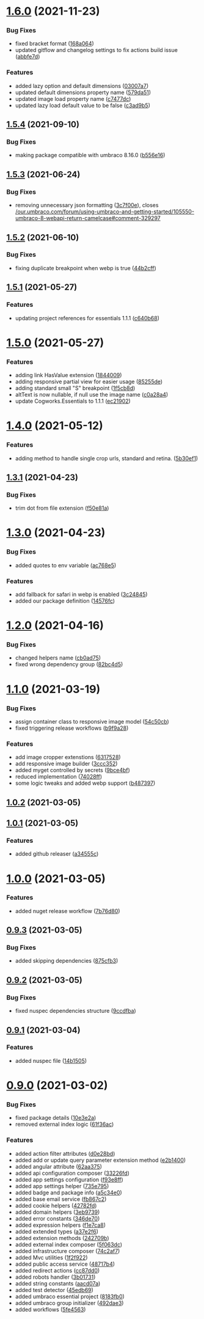 # [1.6.0](https://github.com/thecogworks/Cogworks.Umbraco.Essentials/compare/1.5.4...1.6.0) (2021-11-23)


### Bug Fixes

* fixed bracket format ([168a064](https://github.com/thecogworks/Cogworks.Umbraco.Essentials/commit/168a064a092de44900bbc276a6276dffa6913ed4))
* updated gitflow and changelog settings to fix actions build issue ([abbfe7d](https://github.com/thecogworks/Cogworks.Umbraco.Essentials/commit/abbfe7d4606a277473b7f947fbdadb7f7b8be40f))


### Features

* added lazy option and default dimensions ([03007a7](https://github.com/thecogworks/Cogworks.Umbraco.Essentials/commit/03007a785768a285f2d28f6b4082f051eb5d63aa))
* updated default dimensions property name ([579da51](https://github.com/thecogworks/Cogworks.Umbraco.Essentials/commit/579da511d134aa6e0d42f49fe4c76bcf06da31a3))
* updated image load property name ([c7477dc](https://github.com/thecogworks/Cogworks.Umbraco.Essentials/commit/c7477dcc99a5f8271e2868cd672e027889a5da5f))
* updated lazy load default value to be false ([c3ad9b5](https://github.com/thecogworks/Cogworks.Umbraco.Essentials/commit/c3ad9b5c5b94b9f0aa4eae08b63fd2d11dd5216d))



## [1.5.4](https://github.com/thecogworks/Cogworks.Umbraco.Essentials/compare/1.5.3...1.5.4) (2021-09-10)


### Bug Fixes

* making package compatible with umbraco 8.16.0 ([b556e16](https://github.com/thecogworks/Cogworks.Umbraco.Essentials/commit/b556e16e85313ac4688e0f88a9093b5dce461b66))



## [1.5.3](https://github.com/thecogworks/Cogworks.Umbraco.Essentials/compare/1.5.2...1.5.3) (2021-06-24)


### Bug Fixes

* removing unnecessary json formatting  ([3c7f00e](https://github.com/thecogworks/Cogworks.Umbraco.Essentials/commit/3c7f00eeb57417a238594916473ef9bfe4af7bcd)), closes [/our.umbraco.com/forum/using-umbraco-and-getting-started/105550-umbraco-8-webapi-return-camelcase#comment-329297](https://github.com//our.umbraco.com/forum/using-umbraco-and-getting-started/105550-umbraco-8-webapi-return-camelcase/issues/comment-329297)



## [1.5.2](https://github.com/thecogworks/Cogworks.Umbraco.Essentials/compare/1.5.1...1.5.2) (2021-06-10)


### Bug Fixes

*  fixing duplicate breakpoint when webp is true ([44b2cff](https://github.com/thecogworks/Cogworks.Umbraco.Essentials/commit/44b2cff680355b37888171e86796383c90c0f266))



## [1.5.1](https://github.com/thecogworks/Cogworks.Umbraco.Essentials/compare/1.5.0...1.5.1) (2021-05-27)


### Features

* updating project references for essentials 1.1.1 ([c640b68](https://github.com/thecogworks/Cogworks.Umbraco.Essentials/commit/c640b6891780efda820472c57680e6c82b838522))



# [1.5.0](https://github.com/thecogworks/Cogworks.Umbraco.Essentials/compare/1.4.0...1.5.0) (2021-05-27)


### Features

* adding link HasValue extension ([1844009](https://github.com/thecogworks/Cogworks.Umbraco.Essentials/commit/184400903c47ec6a3b995e84eb955517ea33d7b6))
* adding responsive partial view for easier usage ([85255de](https://github.com/thecogworks/Cogworks.Umbraco.Essentials/commit/85255decc4a70a9c2714acf475fc2b38895b27dd))
* adding standard small "S" breakpoint ([1f5cb8d](https://github.com/thecogworks/Cogworks.Umbraco.Essentials/commit/1f5cb8da550617de42ac3da9fdd53d8759e891fa))
* altText is now nullable, if null use the image name ([c0a28a4](https://github.com/thecogworks/Cogworks.Umbraco.Essentials/commit/c0a28a4316e469cb0f8f3dc7956899a6df4f3c62))
* update Cogworks.Essentials to 1.1.1 ([ec21902](https://github.com/thecogworks/Cogworks.Umbraco.Essentials/commit/ec21902f5a71624e5547466aac6140b2d5fd3527))



# [1.4.0](https://github.com/thecogworks/Cogworks.Umbraco.Essentials/compare/1.3.1...1.4.0) (2021-05-12)


### Features

* adding method to handle single crop urls, standard and retina. ([5b30ef1](https://github.com/thecogworks/Cogworks.Umbraco.Essentials/commit/5b30ef1ab92d43403ae569cc77903f9f55e59a8d))



## [1.3.1](https://github.com/thecogworks/Cogworks.Umbraco.Essentials/compare/1.3.0...1.3.1) (2021-04-23)


### Bug Fixes

* trim dot from file extension ([f50e81a](https://github.com/thecogworks/Cogworks.Umbraco.Essentials/commit/f50e81a8c093f9abfe87f6602f8cd20dd7b279cd))



# [1.3.0](https://github.com/thecogworks/Cogworks.Umbraco.Essentials/compare/1.2.0...1.3.0) (2021-04-23)


### Bug Fixes

* added quotes to env variable ([ac768e5](https://github.com/thecogworks/Cogworks.Umbraco.Essentials/commit/ac768e55511d8afa54c23c2f6490750cba20210f))


### Features

* add fallback for safari in webp is enabled ([3c24845](https://github.com/thecogworks/Cogworks.Umbraco.Essentials/commit/3c2484581b192e5d7a53abdfe441a6e3a6ee9d32))
* added our package definition ([14576fc](https://github.com/thecogworks/Cogworks.Umbraco.Essentials/commit/14576fc5e4c54f7c5d1083ab4e37789d263a38c0))



# [1.2.0](https://github.com/thecogworks/Cogworks.Umbraco.Essentials/compare/1.1.0...1.2.0) (2021-04-16)


### Bug Fixes

* changed helpers name ([cb0ad75](https://github.com/thecogworks/Cogworks.Umbraco.Essentials/commit/cb0ad75f4fc9a9485e743459300801e6d0aec69a))
* fixed wrong dependency group ([82bc4d5](https://github.com/thecogworks/Cogworks.Umbraco.Essentials/commit/82bc4d5f4ef325ab89b18cbdfc76d4e29c886235))



# [1.1.0](https://github.com/thecogworks/Cogworks.Umbraco.Essentials/compare/1.0.2...1.1.0) (2021-03-19)


### Bug Fixes

* assign container class to responsive image model ([54c50cb](https://github.com/thecogworks/Cogworks.Umbraco.Essentials/commit/54c50cb84e07df950f9e13c64f56012623ae5289))
* fixed triggering release workflows ([b9f9a28](https://github.com/thecogworks/Cogworks.Umbraco.Essentials/commit/b9f9a289dd7d9add0c7f17b18ec47b2190e56649))


### Features

* add image cropper extenstions ([6317528](https://github.com/thecogworks/Cogworks.Umbraco.Essentials/commit/631752889a6b9bf4bd4b328cf7fa59d3c6290496))
* add responsive image builder ([3ccc352](https://github.com/thecogworks/Cogworks.Umbraco.Essentials/commit/3ccc35214a73faf83a2c837812516a04a84a65ca))
* added myget controlled by secrets ([9bce4bf](https://github.com/thecogworks/Cogworks.Umbraco.Essentials/commit/9bce4bf17674d9de09f185aea8d92a5745f295e0))
* reduced implementation ([74028ff](https://github.com/thecogworks/Cogworks.Umbraco.Essentials/commit/74028ff9a945d4d666871748f55a7faa6e1b3244))
* some logic tweaks and added webp support ([b487397](https://github.com/thecogworks/Cogworks.Umbraco.Essentials/commit/b487397cc7394ee48086d09ee866651ec0a22f73))



## [1.0.2](https://github.com/thecogworks/Cogworks.Umbraco.Essentials/compare/1.0.1...1.0.2) (2021-03-05)



## [1.0.1](https://github.com/thecogworks/Cogworks.Umbraco.Essentials/compare/1.0.0...1.0.1) (2021-03-05)


### Features

* added github releaser ([a34555c](https://github.com/thecogworks/Cogworks.Umbraco.Essentials/commit/a34555c0b2c5a33b3e47cb23824ddbe8984a716b))



# [1.0.0](https://github.com/thecogworks/Cogworks.Umbraco.Essentials/compare/0.9.3...1.0.0) (2021-03-05)


### Features

* added nuget release workflow ([7b76d80](https://github.com/thecogworks/Cogworks.Umbraco.Essentials/commit/7b76d805776d2b1ae378232be971fb38fed537e8))



## [0.9.3](https://github.com/thecogworks/Cogworks.Umbraco.Essentials/compare/0.9.2...0.9.3) (2021-03-05)


### Bug Fixes

* added skipping dependencies ([875cfb3](https://github.com/thecogworks/Cogworks.Umbraco.Essentials/commit/875cfb3633481b144ca21c08d8a15b0c073dac48))



## [0.9.2](https://github.com/thecogworks/Cogworks.Umbraco.Essentials/compare/0.9.1...0.9.2) (2021-03-05)


### Bug Fixes

* fixed nuspec dependencies structure ([9ccdfba](https://github.com/thecogworks/Cogworks.Umbraco.Essentials/commit/9ccdfbac9481f7cc6e64dca5e47c679c696f1eae))



## [0.9.1](https://github.com/thecogworks/Cogworks.Umbraco.Essentials/compare/0.9.0...0.9.1) (2021-03-04)


### Features

* added nuspec file ([14b1505](https://github.com/thecogworks/Cogworks.Umbraco.Essentials/commit/14b1505c2742b02a67bbffae4f2292aed2280214))



# [0.9.0](https://github.com/thecogworks/Cogworks.Umbraco.Essentials/compare/8183fb066c29631f139eb5fecea8ac980d888882...0.9.0) (2021-03-02)


### Bug Fixes

* fixed package details ([10e3e2a](https://github.com/thecogworks/Cogworks.Umbraco.Essentials/commit/10e3e2afb07f8b75b063dfe85fa75e6d1314ca01))
* removed external index logic ([61f36ac](https://github.com/thecogworks/Cogworks.Umbraco.Essentials/commit/61f36ac0e020cf2d28cd888a3c28ef6c8a563504))


### Features

* added action filter attributes ([d0e28bd](https://github.com/thecogworks/Cogworks.Umbraco.Essentials/commit/d0e28bdc1f3ba6dd2b95b339b4c829b1a5ab5024))
* added add or update query parameter extension method ([e2b1400](https://github.com/thecogworks/Cogworks.Umbraco.Essentials/commit/e2b14003d5ab3e1be22d3c9a5653e256f4c5e604))
* added angular attribute ([62aa375](https://github.com/thecogworks/Cogworks.Umbraco.Essentials/commit/62aa375e1bddd3f1c6e223ad60f3a4860ad0c495))
* added api configuration composer ([33226fd](https://github.com/thecogworks/Cogworks.Umbraco.Essentials/commit/33226fdfe67aae9c75663a9c6f682cf680f799cb))
* added app settings configuration ([f93e8ff](https://github.com/thecogworks/Cogworks.Umbraco.Essentials/commit/f93e8ff796c99f39aeaa9a178eb9c19ff94b656c))
* added app settings helper ([735e795](https://github.com/thecogworks/Cogworks.Umbraco.Essentials/commit/735e795cc42f36fdae32097688a825d769becbdd))
* added badge and package info ([a5c34e0](https://github.com/thecogworks/Cogworks.Umbraco.Essentials/commit/a5c34e0f76958359e6e3b27c6b91dc7206aec653))
* added base email service ([fb867c2](https://github.com/thecogworks/Cogworks.Umbraco.Essentials/commit/fb867c254ad508e35e0f5d356b59e48d5026bb5c))
* added cookie helpers ([42782fd](https://github.com/thecogworks/Cogworks.Umbraco.Essentials/commit/42782fd9a7ddd100747989eb97c663ffede55889))
* added domain helpers ([3eb9739](https://github.com/thecogworks/Cogworks.Umbraco.Essentials/commit/3eb97399b96039f7b8262dd3ddbc2abb80726960))
* added error constants ([346de70](https://github.com/thecogworks/Cogworks.Umbraco.Essentials/commit/346de7002cdc9632986008766648dd212b16f196))
* added expression helpers ([f1e7ca8](https://github.com/thecogworks/Cogworks.Umbraco.Essentials/commit/f1e7ca872797eb03919fe5ffae1051598f5c5080))
* added extended types ([a37e2f6](https://github.com/thecogworks/Cogworks.Umbraco.Essentials/commit/a37e2f65f89b1bc6fd856523ee908261b937e24c))
* added extension methods ([242709b](https://github.com/thecogworks/Cogworks.Umbraco.Essentials/commit/242709baed659dc239d0d391356353fdec5fda3e))
* added external index composer ([5f063dc](https://github.com/thecogworks/Cogworks.Umbraco.Essentials/commit/5f063dc0f7a06cd29c442238ec4ce1af9b6d6ade))
* added infrastructure composer ([74c2af7](https://github.com/thecogworks/Cogworks.Umbraco.Essentials/commit/74c2af7497007bdac2cb638f2e7cbebc68fdbd3a))
* added Mvc utilities ([1f2f922](https://github.com/thecogworks/Cogworks.Umbraco.Essentials/commit/1f2f922c50d52e32a2e27e8e652c5dbd09735040))
* added public access service ([48717b4](https://github.com/thecogworks/Cogworks.Umbraco.Essentials/commit/48717b4618ae30161377dc188f51fee184d6d4ca))
* added redirect actions ([cc87dd0](https://github.com/thecogworks/Cogworks.Umbraco.Essentials/commit/cc87dd0b672df03d165502ac463896fc594c633e))
* added robots handler ([3b01731](https://github.com/thecogworks/Cogworks.Umbraco.Essentials/commit/3b01731b3b7f872d5e909f6be12c242aae954521))
* added string constants ([aacd07a](https://github.com/thecogworks/Cogworks.Umbraco.Essentials/commit/aacd07a82be92c1b0490065922c3300485e1c9b9))
* added test detector ([45edb69](https://github.com/thecogworks/Cogworks.Umbraco.Essentials/commit/45edb698635955507b7a57b98acc600749106d32))
* added umbraco essential project ([8183fb0](https://github.com/thecogworks/Cogworks.Umbraco.Essentials/commit/8183fb066c29631f139eb5fecea8ac980d888882))
* added umbraco group initializer ([492dae3](https://github.com/thecogworks/Cogworks.Umbraco.Essentials/commit/492dae3412232ab9a19f0cc75503af734078cd27))
* added workflows ([5fe4563](https://github.com/thecogworks/Cogworks.Umbraco.Essentials/commit/5fe45636feaf12e3989452e1ae5fe2566b261cf0))



